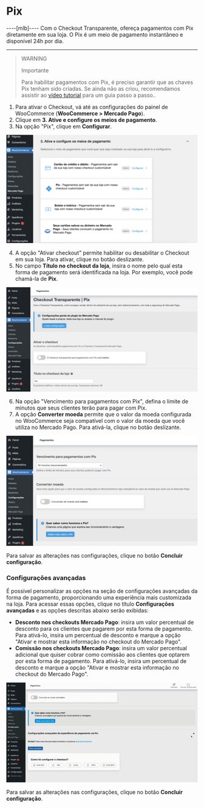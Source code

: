 # Pix

----[mlb]----
Com o Checkout Transparente, ofereça pagamentos com Pix diretamente em sua loja. O Pix é um meio de pagamento instantâneo e disponível 24h por dia.

------------
> WARNING
>
> Importante
>
> Para habilitar pagamentos com Pix, é preciso garantir que as chaves Pix tenham sido criadas. Se ainda não as criou, recomendamos assistir ao [vídeo tutorial](https://www.youtube.com/watch?v=60tApKYVnkA) para um guia passo a passo..

1. Para ativar o Checkout, vá até as configurações do painel de WooCommerce (**WooCommerce > Mercado Pago**).
2. Clique em **3. Ative e configure os meios de pagamento**.
3. Na opção "Pix", clique em **Configurar**.

![Active and configure](/images/woocomerce/cho-pro-active-configure-pt.png)

4. A opção "Ativar checkout" permite habilitar ou desabilitar o Checkout em sua loja. Para ativar, clique no botão deslizante.
5. No campo **Título no checkout da loja**, insira o nome pelo qual esta forma de pagamento será identificada na loja. Por exemplo, você pode chamá-la de **Pix**.

![Active and title](/images/woocomerce/active-and-title-pix-pt-br.png)

6. Na opção "Vencimento para pagamentos com Pix", defina o limite de minutos que seus clientes terão para pagar com Pix. 
7. A opção **Converter moeda** permite que o valor da moeda configurada no WooCommerce seja compatível com o valor da moeda que você utiliza no Mercado Pago. Para ativá-la, clique no botão deslizante.

![Active and title](/images/woocomerce/deadline-and-convert-pix-pt-br.png)

Para salvar as alterações nas configurações, clique no botão **Concluir configuração**.

### Configurações avançadas

É possível personalizar as opções na seção de configurações avançadas da forma de pagamento, proporcionando uma experiência mais customizada na loja. Para acessar essas opções, clique no título **Configurações avançadas** e as opções descritas abaixo serão exibidas:

- **Desconto nos checkouts Mercado Pago**: insira um valor percentual de desconto para os clientes que pagarem por esta forma de pagamento. Para ativá-lo, insira um percentual de desconto e marque a opção "Ativar e mostrar esta informação no checkout do Mercado Pago".
- **Comissão nos checkouts Mercado Pago**: insira um valor percentual adicional que quiser cobrar como comissão aos clientes que optarem por esta forma de pagamento. Para ativá-lo, insira um percentual de desconto e marque a opção "Ativar e mostrar esta informação no checkout do Mercado Pago".

![Advanced settings](/images/woocomerce/advanced-settings-pix-pt-br.gif)

Para salvar as alterações nas configurações, clique no botão **Concluir configuração**.
